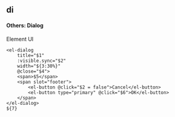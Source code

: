 ## di
#### Others: Dialog
Element UI <el-dialog>
```
<el-dialog
	title="$1"
	:visible.sync="$2"
	width="${3:30%}"
	@close="$4">
	<span>$5</span>
	<span slot="footer">
		<el-button @click="$2 = false">Cancel</el-button>
		<el-button type="primary" @click="$6">OK</el-button>
	</span>
</el-dialog>
${7}
```